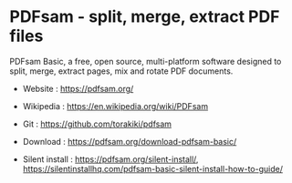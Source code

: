 # PDFsam - split, merge, extract PDF files

PDFsam Basic, a free, open source, multi-platform software designed
to split, merge, extract pages, mix and rotate PDF documents.

* Website : https://pdfsam.org/
* Wikipedia : https://en.wikipedia.org/wiki/PDFsam
* Git : https://github.com/torakiki/pdfsam

* Download : https://pdfsam.org/download-pdfsam-basic/
* Silent install : https://pdfsam.org/silent-install/,
  https://silentinstallhq.com/pdfsam-basic-silent-install-how-to-guide/
